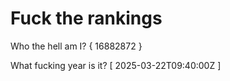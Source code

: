 # Fuck the rankings

Who the hell am I?
{ 16882872 }

What fucking year is it?
[ 2025-03-22T09:40:00Z ]
